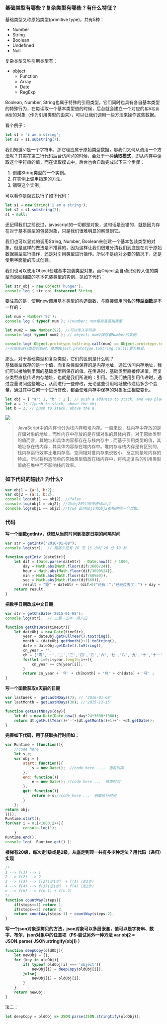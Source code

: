 ### 基础类型有哪些？复杂类型有哪些？有什么特征？
基础类型又称原始类型(primitive type)，共有5种：

- Number
- String
- Boolean
- Undefined
- Null

复杂类型又称引用类型有：    

- object
	- Function
	- Array
	- Date
	- RegExp

Boolean, Number, String也属于特殊的引用类型，它们同时也具有各自基本类型的特殊行为，在每读取一个基本类型值的时候，后台就会建立一个对应的`基本包装类型`的对象（作为引用类型的由来），可以让我们调用一些方法来操作这些数据。    

看个例子：    

```javascript
let s1 = 'i am a string';
let s2 = s1.substring(7);
```

我们知道s1是一个字符串，那它理应属于原始类型数据，那我们又何从调用一个方法呢？其实在第二行代码后台访问s1的时候，会处于一种**读取模式**，即从内存中读取这个字符串的值，而在读取模式中，后台也会自动完成以下三个步骤：    

1. 创建String类型的一个实例。
2. 在实例上调用指定的方法。
3. 销毁这个实例。

可以看作是隐式执行了如下代码：    

```javascript
let s1 = new String('i am a string');
let s2 = s1.substring(7);
s1 = null;
```

还记得我们之前说过，javascript的一切都是对象，这句话是没错的，就是因为存在对于基本类型的包装对象，只是我们很难明显的察觉到它。    

我们也可以显式的调用String, Number, Boolean来创建一个基本包装类型的对象，但是这样的做法是不推荐的，因为这样让我们很难分清我们到底是在对于原始数据类型进行操作，还是对引用类型进行操作。所以不是绝对必要的情况下，还是使用字面量的形式创建。     

我们也可以使用Object创建基本包装类型对象，而Object会自动识别传入值的类型而返回相应的基本包装类型的实例，见如下代码：     

```javascript
let str_obj = new Object('hunger');
console.log ( str_obj instanceof String
```

要注意的是，使用new调用基本类型的构造函数，与直接调用同名的**转型函数**是不一样的：     

```javascript
let num = Number('92');
console.log ( typeof num ); //number; num保存着原始类型

let num2 = new Number(92); //可以传入字符串
console.log( typeof num2 ); // object; num2保存着Number的实例

console.log( Object.prototype.toString.call(num) == Object.prototype.toString.call(num2) ); // true
//可见在进行类型判断时，使用Object.prototype.toString.call()更为稳妥。
```

那么，对于基础类型和复杂类型，它们的区别是什么呢？     
基础类型保存的是一个值，而复杂类型保存的是内存地址，通过访问内存地址，我们可以接触到里面的基础类型所保存的值。在传递时，基础类型直接传递值，而复杂类型直接传递内存地址，也就是我们所说的：引用。当我们使用引用传递时，通过变量访问这些地址，从而进行一些修改，无论这些引用地址被传递给多少个变量，通过其中任何一个进行修改，都会使堆内存中保存的对象发生相应变化。    

```javascript
let obj = { "a": 1, "b" : 2 }; // push a address to stack, and was placed in heap.
let a = 1; //push to stack, above the obj.
let b = 2; // push to stack, above the a.
```

![](https://ww2.sinaimg.cn/large/006tNc79gw1fbky6eib1pj30r80dodgy.jpg)


>JavaScript中的内存也分为栈内存和堆内存。一般来说，栈内存中存放的是存储对象的地址，而堆内存中存放的是存储对象的具体内容。对于原始类型的值而言，其地址和具体内容都存在与栈内存中；而基于引用类型的值，其地址存在栈内存，其具体内容存在堆内存中。堆内存与栈内存是有区别的，栈内存运行效率比堆内存高，空间相对推内存来说较小，反之则是堆内存的特点。所以将构造简单的原始类型值放在栈内存中，将构造复杂的引用类型值放在堆中而不影响栈的效率。

### 如下代码的输出? 为什么?

```javascript
var obj1 = {a:1, b:2};
var obj2 = {a:1, b:2};
console.log(obj1 == obj2); //false
console.log(obj1 = obj2); //将obj2的引用传递给obj1
console.log(obj1 == obj2);//true 此时obj1和obj2都指向同一个对象。
```

### 代码
**写一个函数getIntv，获取从当前时间到指定日期的间隔时间**    

```javascript
var str = getIntv("2016-01-08");
console.log(str);  // 距除夕还有 20 天 15 小时 20 分 10 秒

function getIntv (dateStr){
	let dif = (Date.parse(dateStr) - Date.now()) / 1000,
		day = Math.abs(Math.floor(dif/3600/24)),
		hour = Math.abs(Math.floor(dif/3600%24)),
		min = Math.abs(Math.floor(dif/60%60)),
		sec = Math.abs(Math.floor(dif%60)),
		result = "距" + dateStr + (dif>0?"还有：":"已经过去了：") + day + "天，" + hour + "小时，" + min + "分，" + sec + "秒." ;
	return result;
}
```

**把数字日期改成中文日期**     

```javascript
var str = getChsDate('2015-01-08');
console.log(str);  // 二零一五年一月八日

function getChsDate(timeStr){
	let dateObj = new Date(timeStr),
	    year = dateObj.getFullYear().toString(),
	    month = (dateObj.getMonth()+1).toString(),
	    date = dateObj.getDate().toString(),
	    cn_year = '',
	    ch = ['零','一','二','三','四','五','六','七','八','九','十','十一','十二','十三','十四','十五','十六','十七','十八','十九','二十','二十一','二十二','二十三','二十四','二十五','二十六','二十七','二十八','二十九','三十','三十一'];
	    for(let i=0;i<year.length;i++){
	    	cn_year += ch[year[i]];
	    }
	    return cn_year + '年' + ch[month] + '月' + ch[date] + '号' ;
}

```

**写一个函数获取n天前的日期**

```javascript
var lastWeek =  getLastNDays(7); // ‘2016-01-08’
var lastMonth = getLastNDays(30); //'2015-12-15'

function getLastNDays(day){
	let dt = new Date(Date.now()-day*24*3600*1000);
	return dt.getFullYear()+'-'+(dt.getMonth()+1)+'-'+dt.getDate();
}
```

**完善如下代码，用于获取执行时间如：**     

```javascript
var Runtime = (function(){
    //code here ...
    let s,e;
    var obj = {
        start: function(){
            s = new Date();  //code here ...， 当前时间
        },
        end: function(){
            e = new Date(); //code here ...  结束时间
        },
        get: function(){
            return e-s;//code here ...  获取执行时间
        }
    };
return obj;
}());
Runtime.start();
for(var i = 0;i<1000;i++){
        console.log(1);
    }
Runtime.end();
console.log(  Runtime.get() );
```

**楼梯有20级，每次走1级或是2级，从底走到顶一共有多少种走法？用代码（递归）实现**    

```javascript
/*
1 --> f(1) --> 1
2 --> f(2) --> 2
3 --> f(3) --> f(2)(走1步） + f(1)（走2步）
4 --> f(4) --> f(3)(走1步） + f(4)（走2步）
n --> f(n) --> f(n-1) + f(n-2)
*/
function countWay(steps){
	if(steps<=1) return 1;
	if(steps==2) return 2;
	return countWay(steps-1) + countWay(steps-2);
}
```

**写一个json对象深拷贝的方法，json对象可以多层嵌套，值可以是字符串、数字、布尔、json对象中的任意项（PS:尝试另外一种方法 var obj2 = JSON.parse( JSON.stringify(obj1) ）**

```javascript
function deepCopy(oldObj){
	let newObj = {};
	for (key in oldObj){
		if( typeof oldObj[i] === 'object'){
			newObj[i] = deepCopy(oldObj[i]);
		}else{
			newObj[i] = oldObj[i];
		}
	}
	return newObj;
}
```

法二：    

```javascript
let deepCopy = oldObj => JSON.parse(JSON.stringtify(oldObj));
```